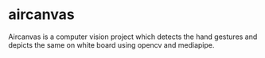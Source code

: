 # aircanvas
Aircanvas is a computer vision project which detects the hand gestures and depicts the same on white board using opencv and mediapipe.
